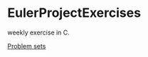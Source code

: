 EulerProjectExercises
=====================

weekly exercise in C.

[Problem sets](https://projecteuler.net/problems)
